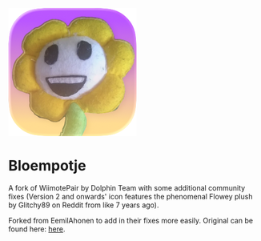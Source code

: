 ![Bloempotje](./Bloempotje.png)

# Bloempotje

A fork of WiimotePair by Dolphin Team with some additional community fixes
(Version 2 and onwards' icon features the phenomenal Flowey plush by Glitchy89 on Reddit from like 7 years ago).

Forked from EemilAhonen to add in their fixes more easily. Original can be found here: [here](https://github.com/dolphin-emu/WiimotePair/).
